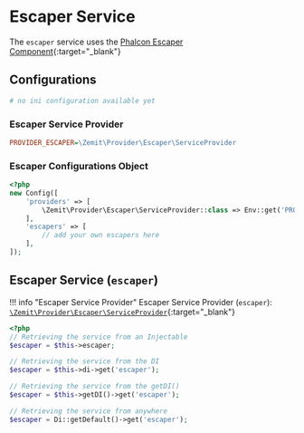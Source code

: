 # Escaper Service

The `escaper` service uses the [Phalcon Escaper Component](https://docs.phalcon.io/latest/html-escaper/){:target="_blank"}

## Configurations

```ini
# no ini configuration available yet
```

### Escaper Service Provider

```ini
PROVIDER_ESCAPER=\Zemit\Provider\Escaper\ServiceProvider
```

### Escaper Configurations Object

```php
<?php
new Config([
    'providers' => [
        \Zemit\Provider\Escaper\ServiceProvider::class => Env::get('PROVIDER_ESCAPER', \Zemit\Provider\Escaper\ServiceProvider::class),
    ],
    'escapers' => [
        // add your own escapers here
    ],
]);
```

## Escaper Service (`escaper`)

!!! info "Escaper Service Provider"
    Escaper Service Provider (`escaper`):
    [`\Zemit\Provider\Escaper\ServiceProvider`](https://github.com/zemit-cms/core/blob/master/src/Provider/Escaper/ServiceProvider.php){:target="_blank"}

```php
<?php
// Retrieving the service from an Injectable
$escaper = $this->escaper;

// Retrieving the service from the DI
$escaper = $this->di->get('escaper');

// Retrieving the service from the getDI()
$escaper = $this->getDI()->get('escaper');

// Retrieving the service from anywhere
$escaper = Di::getDefault()->get('escaper');
```
